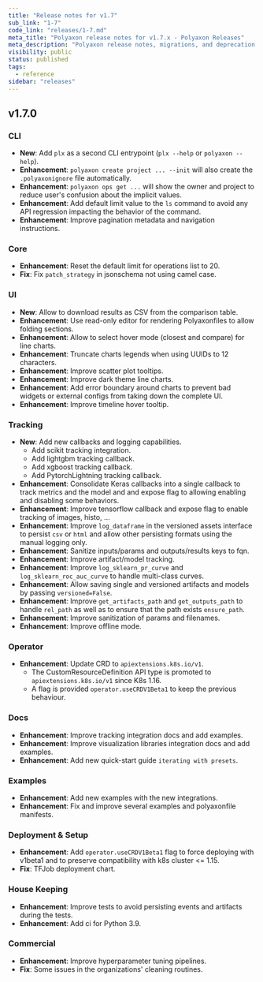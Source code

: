 ```yaml
---
title: "Release notes for v1.7"
sub_link: "1-7"
code_link: "releases/1-7.md"
meta_title: "Polyaxon release notes for v1.7.x - Polyaxon Releases"
meta_description: "Polyaxon release notes, migrations, and deprecation notes for v1.7.x."
visibility: public
status: published
tags:
  - reference
sidebar: "releases"
---
```


## v1.7.0

### CLI

  * **New**: Add `plx` as a second CLI entrypoint (`plx --help` or `polyaxon --help`).
  * **Enhancement**: `polyaxon create project ... --init` will also create the `.polyaxonignore` file automatically.
  * **Enhancement**: `polyaxon ops get ...` will show the owner and project to reduce user's confusion about the implicit values. 
  * **Enhancement**: Add default limit value to the `ls` command to avoid any API regression impacting the behavior of the command.
  * **Enhancement**: Improve pagination metadata and navigation instructions.    

### Core

  * **Enhancement**: Reset the default limit for operations list to 20.
  * **Fix**: Fix `patch_strategy` in jsonschema not using camel case.

### UI

  * **New**: Allow to download results as CSV from the comparison table.
  * **Enhancement**: Use read-only editor for rendering Polyaxonfiles to allow folding sections.
  * **Enhancement**: Allow to select hover mode (closest and compare) for line charts.
  * **Enhancement**: Truncate charts legends when using UUIDs to 12 characters.
  * **Enhancement**: Improve scatter plot tooltips.
  * **Enhancement**: Improve dark theme line charts.
  * **Enhancement**: Add error boundary around charts to prevent bad widgets or external configs from taking down the complete UI.
  * **Enhancement**: Improve timeline hover tooltip.

### Tracking

 * **New**: Add new callbacks and logging capabilities.
   * Add scikit tracking integration.
   * Add lightgbm tracking callback.
   * Add xgboost tracking callback.
   * Add PytorchLightning tracking callback.
 * **Enhancement**: Consolidate Keras callbacks into a single callback to track metrics and the model and and expose flag to allowing enabling and disabling some behaviors.
 * **Enhancement**: Improve tensorflow callback and expose flag to enable tracking of images, histo, ...
 * **Enhancement**: Improve `log_dataframe` in the versioned assets interface to persist `csv` or `html` and allow other persisting formats using the manual logging only.
 * **Enhancement**: Sanitize inputs/params and outputs/results keys to fqn.
 * **Enhancement**: Improve artifact/model tracking.
 * **Enhancement**: Improve `log_sklearn_pr_curve` and `log_sklearn_roc_auc_curve` to handle multi-class curves.
 * **Enhancement**: Allow saving single and versioned artifacts and models by passing `versioned=False`. 
 * **Enhancement**: Improve `get_artifacts_path` and `get_outputs_path` to handle `rel_path` as well as to ensure that the path exists `ensure_path`.
 * **Enhancement**: Improve sanitization of params and filenames.
 * **Enhancement**: Improve offline mode.

### Operator

 * **Enhancement**: Update CRD to `apiextensions.k8s.io/v1`.
   * The CustomResourceDefinition API type is promoted to `apiextensions.k8s.io/v1` since K8s 1.16.
   * A flag is provided `operator.useCRDV1Beta1` to keep the previous behaviour.

### Docs

 * **Enhancement**: Improve tracking integration docs and add examples.
 * **Enhancement**: Improve visualization libraries integration docs and add examples.
 * **Enhancement**: Add new quick-start guide `iterating with presets`.

### Examples

 * **Enhancement**: Add new examples with the new integrations.
 * **Enhancement**: Fix and improve several examples and polyaxonfile manifests.

### Deployment & Setup
 
 * **Enhancement**: Add `operator.useCRDV1Beta1` flag to force deploying with v1beta1 and to preserve compatibility with k8s cluster <= 1.15.
 * **Fix**: TFJob deployment chart.

### House Keeping

 * **Enhancement**: Improve tests to avoid persisting events and artifacts during the tests.
 * **Enhancement**: Add ci for Python 3.9.

### Commercial

 * **Enhancement**: Improve hyperparameter tuning pipelines.
 * **Fix**: Some issues in the organizations' cleaning routines.
